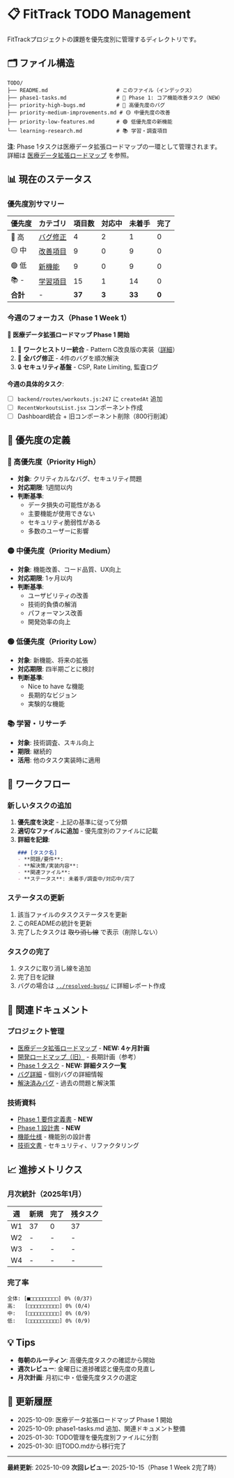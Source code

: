 # 📋 FitTrack TODO Management

FitTrackプロジェクトの課題を優先度別に管理するディレクトリです。

## 🗂 ファイル構造

```
TODO/
├── README.md                      # このファイル（インデックス）
├── phase1-tasks.md                # 📌 Phase 1: コア機能改善タスク（NEW）
├── priority-high-bugs.md          # 🔴 高優先度のバグ
├── priority-medium-improvements.md # 🟡 中優先度の改善
├── priority-low-features.md       # 🟢 低優先度の新機能
└── learning-research.md           # 📚 学習・調査項目
```

**注**: Phase 1タスクは医療データ拡張ロードマップの一環として管理されます。
詳細は [医療データ拡張ロードマップ](../ROADMAP_MEDICAL_EXPANSION.md) を参照。

## 📊 現在のステータス

### 優先度別サマリー

| 優先度 | カテゴリ | 項目数 | 対応中 | 未着手 | 完了 |
|--------|----------|--------|--------|--------|------|
| 🔴 高 | [バグ修正](./priority-high-bugs.md) | 4 | 2 | 1 | 0 |
| 🟡 中 | [改善項目](./priority-medium-improvements.md) | 9 | 0 | 9 | 0 |
| 🟢 低 | [新機能](./priority-low-features.md) | 9 | 0 | 9 | 0 |
| 📚 - | [学習項目](./learning-research.md) | 15 | 1 | 14 | 0 |
| **合計** | - | **37** | **3** | **33** | **0** |

### 今週のフォーカス（Phase 1 Week 1）

**📌 医療データ拡張ロードマップ Phase 1 開始**

1. 📌 **ワークヒストリー統合** - Pattern C改良版の実装（[詳細](./phase1-tasks.md#week-1)）
2. 🔴 **全バグ修正** - 4件のバグを順次解決
3. 🔒 **セキュリティ基盤** - CSP, Rate Limiting, 監査ログ

**今週の具体的タスク**:
- [ ] `backend/routes/workouts.js:247` に `createdAt` 追加
- [ ] `RecentWorkoutsList.jsx` コンポーネント作成
- [ ] Dashboard統合 + 旧コンポーネント削除（800行削減）

## 🎯 優先度の定義

### 🔴 高優先度（Priority High）
- **対象**: クリティカルなバグ、セキュリティ問題
- **対応期限**: 1週間以内
- **判断基準**:
  - データ損失の可能性がある
  - 主要機能が使用できない
  - セキュリティ脆弱性がある
  - 多数のユーザーに影響

### 🟡 中優先度（Priority Medium）
- **対象**: 機能改善、コード品質、UX向上
- **対応期限**: 1ヶ月以内
- **判断基準**:
  - ユーザビリティの改善
  - 技術的負債の解消
  - パフォーマンス改善
  - 開発効率の向上

### 🟢 低優先度（Priority Low）
- **対象**: 新機能、将来の拡張
- **対応期限**: 四半期ごとに検討
- **判断基準**:
  - Nice to have な機能
  - 長期的なビジョン
  - 実験的な機能

### 📚 学習・リサーチ
- **対象**: 技術調査、スキル向上
- **期限**: 継続的
- **活用**: 他のタスク実装時に適用

## 📝 ワークフロー

### 新しいタスクの追加

1. **優先度を決定** - 上記の基準に従って分類
2. **適切なファイルに追加** - 優先度別のファイルに記載
3. **詳細を記録**:
   ```markdown
   ### [タスク名]
   - **問題/要件**:
   - **解決策/実装内容**:
   - **関連ファイル**:
   - **ステータス**: 未着手/調査中/対応中/完了
   ```

### ステータスの更新

1. 該当ファイルのタスクステータスを更新
2. このREADMEの統計を更新
3. 完了したタスクは ~~取り消し線~~ で表示（削除しない）

### タスクの完了

1. タスクに取り消し線を追加
2. 完了日を記録
3. バグの場合は [`../resolved-bugs/`](../resolved-bugs/) に詳細レポート作成

## 🔗 関連ドキュメント

### プロジェクト管理
- [医療データ拡張ロードマップ](../ROADMAP_MEDICAL_EXPANSION.md) - **NEW: 4ヶ月計画**
- [開発ロードマップ（旧）](../ROADMAP.md) - 長期計画（参考）
- [Phase 1 タスク](./phase1-tasks.md) - **NEW: 詳細タスク一覧**
- [バグ詳細](../bugs/) - 個別バグの詳細情報
- [解決済みバグ](../resolved-bugs/) - 過去の問題と解決策

### 技術資料
- [Phase 1 要件定義書](../features/phase1-core-improvements/requirements.md) - **NEW**
- [Phase 1 設計書](../features/phase1-core-improvements/design.md) - **NEW**
- [機能仕様](../features/) - 機能別の設計書
- [技術文書](../technical-docs/) - セキュリティ、リファクタリング

## 📈 進捗メトリクス

### 月次統計（2025年1月）

| 週 | 新規 | 完了 | 残タスク |
|----|------|------|----------|
| W1 | 37 | 0 | 37 |
| W2 | - | - | - |
| W3 | - | - | - |
| W4 | - | - | - |

### 完了率

```
全体: [■□□□□□□□□□] 0% (0/37)
高:   [□□□□□□□□□□] 0% (0/4)
中:   [□□□□□□□□□□] 0% (0/9)
低:   [□□□□□□□□□□] 0% (0/9)
```

## 💡 Tips

- **毎朝のルーティン**: 高優先度タスクの確認から開始
- **週次レビュー**: 金曜日に進捗確認と優先度の見直し
- **月次計画**: 月初に中・低優先度タスクの選定

## 🔄 更新履歴

- 2025-10-09: 医療データ拡張ロードマップ Phase 1 開始
- 2025-10-09: phase1-tasks.md 追加、関連ドキュメント整備
- 2025-01-30: TODO管理を優先度別ファイルに分割
- 2025-01-30: 旧TODO.mdから移行完了

---

**最終更新**: 2025-10-09
**次回レビュー**: 2025-10-15（Phase 1 Week 2完了時）